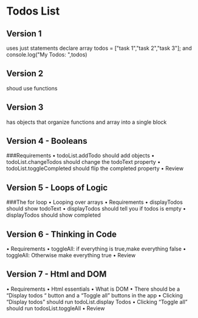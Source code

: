# Todos List
## Version 1
 uses just statements
	declare array todos = ["task 1","task 2","task 3"]; and console.log("My Todos: ",todos)
## Version 2 
shoud use functions 
## Version 3 
has objects that organize functions and array into a single block

## Version 4 - Booleans
###Requirements
• todoList.addTodo should add objects
• todoList.changeTodos should change the todoText property
• todoList.toggleCompleted should flip the completed property
• Review

## Version 5 - Loops of Logic
###The for loop
•	Looping over arrays
•	Requirements
•	displayTodos should show todoText
•	displayTodos should tell you if todos is empty
•	displayTodos should show completed 

## Version 6 - Thinking in Code
•	Requirements
•	toggleAll: if everything is true,make everything false
•	toggleAll: Otherwise make everything true
•	Review

## Version 7 - Html and DOM
•	Requirements
•	Html essentials
•	What is DOM
•	There should be a “Display todos “ button and a “Toggle all” buttons in the app
•	Clicking “Display todos” should run todoList.display Todos
•	Clicking “Toggle all” should run todosList.toggleAll
•	Review



